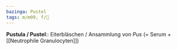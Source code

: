 ```yaml
---
bazinga: Pustel
tags: m/m09, f/🧴
---
```

**Pustula / Pustel**:: Eiterbläschen / Ansammlung von *Pus* (= Serum + [[Neutrophile Granulocyten]])